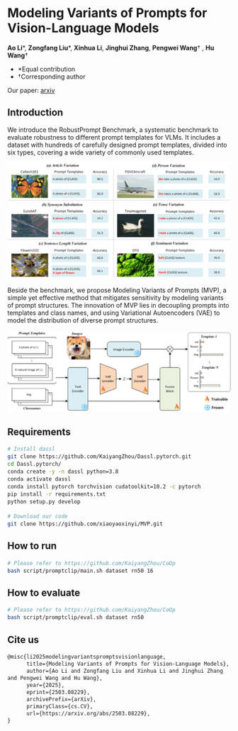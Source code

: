 # Modeling Variants of Prompts for Vision-Language Models

**Ao Li***, **Zongfang Liu***, **Xinhua Li**, **Jinghui Zhang**, **Pengwei Wang**† , **Hu Wang**† 

- *Equal contribution  
- †Corresponding author

Our paper: [arxiv](https://arxiv.org/abs/2503.08229)

## Introduction
We introduce the RobustPrompt Benchmark, a systematic benchmark to evaluate robustness to different prompt templates for VLMs. It includes a dataset with hundreds of carefully designed prompt templates, divided into six types, covering a wide variety of commonly used templates. 

<div align="center">
  <img src="benchmark.png"/>
</div>

Beside the benchmark, we propose Modeling Variants of Prompts (MVP), a simple yet effective method that mitigates sensitivity by modeling variants of prompt structures. The innovation of MVP lies in decoupling prompts into templates and class names, and using Variational Autoencoders (VAE) to model the distribution of diverse prompt structures. 

<div align="center">
  <img src="model.png"/>
</div>

## Requirements
```bash
# Install dassl
git clone https://github.com/KaiyangZhou/Dassl.pytorch.git
cd Dassl.pytorch/
conda create -y -n dassl python=3.8
conda activate dassl
conda install pytorch torchvision cudatoolkit=10.2 -c pytorch
pip install -r requirements.txt
python setup.py develop

# Download our code
git clone https://github.com/xiaoyaoxinyi/MVP.git
```

## How to run
```bash
# Please refer to https://github.com/KaiyangZhou/CoOp
bash script/promptclip/main.sh dataset rn50 16
```

## How to evaluate
```bash
# Please refer to https://github.com/KaiyangZhou/CoOp
bash script/promptclip/eval.sh dataset rn50
```

## Cite us
```
@misc{li2025modelingvariantspromptsvisionlanguage,
      title={Modeling Variants of Prompts for Vision-Language Models}, 
      author={Ao Li and Zongfang Liu and Xinhua Li and Jinghui Zhang and Pengwei Wang and Hu Wang},
      year={2025},
      eprint={2503.08229},
      archivePrefix={arXiv},
      primaryClass={cs.CV},
      url={https://arxiv.org/abs/2503.08229}, 
}
```
